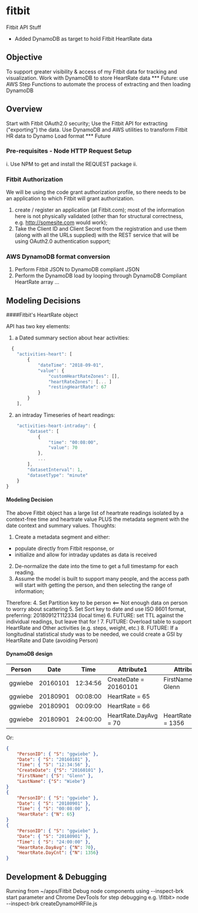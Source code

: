 # fitbit
Fitbit API Stuff
- Added DynamoDB as target to hold Fitbit HeartRate data

## Objective
To support greater visibility & access of my Fitbit data for tracking and visualization.
Work with DynamoDB to store HeartRate data
*** Future: use AWS Step Functions to automate the process of extracting and then loading DynamoDB

## Overview
Start with Fitbit OAuth2.0 security;
Use the Fitbit API for extracting ("exporting") the data.
Use DynamoDB and AWS utilities to transform Fitbit HR data to Dynamo Load format
*** Future

### Pre-requisites - Node HTTP Request Setup
i.  Use NPM to get and install the REQUEST package
ii.

### Fitbit Authorization
We will be using the code grant authorization profile, so there needs to be an application to which Fitbit will grant authorization.
1. create / register an application (at Fitbit.com); most of the information here is not physically validated (other than for structural correctness, e.g. http://somesite.com would work);
2. Take the Client ID and Client Secret from the registration and use them (along with all the URLs supplied) with the REST service that will be using OAuth2.0 authentication support;

### AWS DynamoDB format conversion
1. Perform Fitbit JSON to DynamoDB compliant JSON
2. Perform the DynamoDB load by looping through DynamoDB Compliant HeartRate array
...

## Modeling Decisions

####Fitbit's HeartRate object

API has two key elements:
1. a Dated summary section about hear activities:
```javascript
  {
    "activities-heart": [
        {
            "dateTime": "2018-09-01",
            "value": {
                "customHeartRateZones": [],
                "heartRateZones": [... ]
                "restingHeartRate": 67
            }
        }
    ],
```
2. an intraday Timeseries of heart readings:
```javascript
    "activities-heart-intraday": {
        "dataset": [
            {
                "time": "00:08:00",
                "value": 70
            },
            ...
        ],
        "datasetInterval": 1,
        "datasetType": "minute"
    }
}
```

#### Modeling Decision
The above Fitbit object has a large list of heartrate readings isolated by a context-free time and heartrate value PLUS the metadata segment with the date context and summary values.
Thoughts:
1. Create a metadata segment and either:
  - populate directly from Fitbit response, or
  - initialize and allow for intraday updates as data is received
2. De-normalize the date into the time to get a full timestamp for each reading.
3. Assume the model is built to support many people, and the access path will start with getting the person, and then selecting the range of information;

Therefore:
4. Set Partition key to be person <== Not enough data on person to worry about scattering
5. Set Sort key to date and use ISO 8601 format, preferring: 20180912T112334 (local time)
6. FUTURE: set TTL against the individual readings, but leave that for !
7. FUTURE: Overload table to support HeartRate and Other activities (e.g. steps, weight, etc.)
8. FUTURE: If a longitudinal statistical study was to be needed, we could create a GSI by HeartRate and Date (avoiding Person)  

#### DynamoDB design
| Person  | Date     | Time     | Attribute1            | Attribute2           | Attribute3           |
| ------- | -------- | -------- | --------------------- | -------------------- | -------------------- |
| ggwiebe | 20160101 | 12:34:56 | CreateDate = 20160101 | FirstName = Glenn    | LastName = Wiebe     |
| ggwiebe | 20180901 | 00:08:00 | HeartRate = 65        |
| ggwiebe | 20180901 | 00:09:00 | HeartRate = 66        |
| ggwiebe | 20180901 | 24:00:00 | HeartRate.DayAvg = 70 | HeartRate.DayCnt = 1356 |

Or:
```JSON
{
    "PersonID": { "S": "ggwiebe" },
    "Date": { "S": "20160101" },
    "Time": { "S": "12:34:56" },
    "CreateDate": {"S": "20160101" },
    "FirstName": {"S": "Glenn" },
    "LastName": {"S": "Wiebe"}
}
{
    "PersonID": { "S": "ggwiebe" },
    "Date": { "S": "20180901" },
    "Time": { "S": "00:08:00" },
    "HeartRate": {"N": 65}
}
{
    "PersonID": { "S": "ggwiebe" },
    "Date": { "S": "20180901" },
    "Time": { "S": "24:00:00" },
    "HeartRate.DayAvg": {"N": 70},
    "HeartRate.DayCnt": {"N": 1356}
}

```

## Development & Debugging
Running from ~/apps/Fitbit
Debug node components using --inspect-brk start parameter and Chrome DevTools for step debugging
e.g. \fitbit> node --inspect-brk createDynamoHRFile.js
